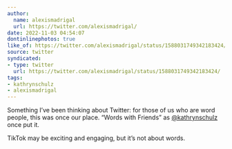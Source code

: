 ```yaml
---
author:
  name: alexismadrigal
  url: https://twitter.com/alexismadrigal/
date: 2022-11-03 04:54:07
dontinlinephotos: true
like_of: https://twitter.com/alexismadrigal/status/1588031749342183424/
source: twitter
syndicated:
- type: twitter
  url: https://twitter.com/alexismadrigal/status/1588031749342183424/
tags:
- kathrynschulz
- alexismadrigal
---
```


Something I’ve been thinking about Twitter: for those of us who are word people, this was once our place. “Words with Friends” as [@kathrynschulz](https://twitter.com/kathrynschulz/) once put it.



TikTok may be exciting and engaging, but it’s not about words.